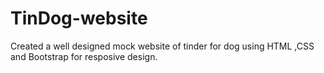 # TinDog-website
Created a well designed mock website of tinder for dog using HTML ,CSS and Bootstrap for resposive design.
